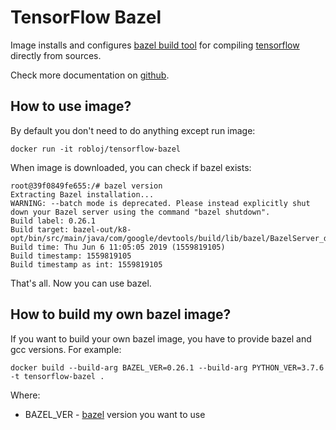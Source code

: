 # TensorFlow Bazel

Image installs and configures [bazel build tool](https://docs.bazel.build/)
for compiling [tensorflow](https://www.tensorflow.org) directly from sources.

Check more documentation on [github](https://github.com/robertobloj/tensorflow-builder).

## How to use image?

By default you don't need to do anything except run image:

```
docker run -it robloj/tensorflow-bazel
```

When image is downloaded, you can check if bazel exists:

```
root@39f0849fe655:/# bazel version
Extracting Bazel installation...
WARNING: --batch mode is deprecated. Please instead explicitly shut down your Bazel server using the command "bazel shutdown".
Build label: 0.26.1
Build target: bazel-out/k8-opt/bin/src/main/java/com/google/devtools/build/lib/bazel/BazelServer_deploy.jar
Build time: Thu Jun 6 11:05:05 2019 (1559819105)
Build timestamp: 1559819105
Build timestamp as int: 1559819105
```

That's all. Now you can use bazel.

## How to build my own bazel image?

If you want to build your own bazel image, you have to provide bazel and gcc
versions. For example:

```
docker build --build-arg BAZEL_VER=0.26.1 --build-arg PYTHON_VER=3.7.6 -t tensorflow-bazel .
```

Where:

- BAZEL_VER - [bazel](https://docs.bazel.build/) version you want to use
